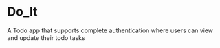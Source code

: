 # Do_It
A Todo app that supports complete authentication where users can view and update their todo tasks
